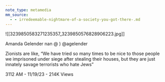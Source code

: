 ```yaml
---
note_type: metamedia
mm_source:
  - - irredeemable-nightmare-of-a-society-you-got-there-.md
---
```


![[3239850583271235357_3239850576828906223.jpg]]

 Amanda Gelender nan @
) @agelender

Zionists are like, “We have tried so many
times to be nice to those people we
imprisoned under siege after stealing their
houses, but they are just innately savage
terrorists who hate Jews”

3112 AM - 11/19/23 - 214K Views

